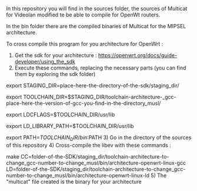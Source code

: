 In this repository you will find in the sources folder, the sources of Multicat for Videolan modified te be able to compile for OpenWt routers.

In the bin folder there are the compiled binaries of Multicat for the MIPSEL architecture.

To cross compile this program for you architecture for OpenWrt :
1) Get the sdk for your architecture : https://openwrt.org/docs/guide-developer/using_the_sdk
2) Execute these commands, replacing the necessary parts (you can find them by exploring the sdk folder)

export STAGING_DIR=place-here-the-directory-of-the-sdk/staging_dir/

export TOOLCHAIN_DIR=$STAGING_DIR/toolchain-architecture-_gcc-place-here-the-version-of-gcc-you-find-in-the-directory_musl/

export LDCFLAGS=$TOOLCHAIN_DIR/usr/lib

export LD_LIBRARY_PATH=$TOOLCHAIN_DIR/usr/lib

export PATH=$TOOLCHAIN_DIR/bin:$PATH
3) Go in the directory of the sources of this repository
4) Cross-compile the libev with these commands :

make CC=folder-of-the-SDK/staging_dir/toolchain-architecture-to-change_gcc-number-to-change_musl/bin/architecture-openwrt-linux-gcc LD=folder-of-the-SDK/staging_dir/toolchain-architecture-to-change_gcc-number-to-change_musl/bin/architecture-openwrt-linux-ld
5) The "multicat" file created is the binary for your architecture
